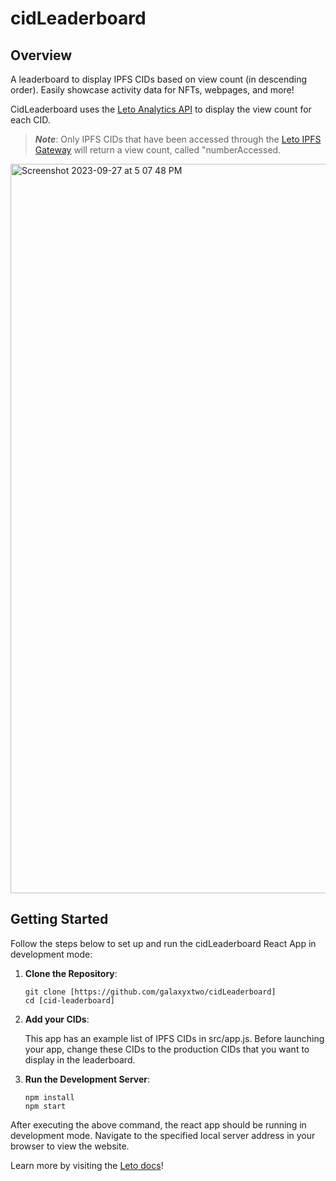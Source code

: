 # cidLeaderboard

## Overview
A leaderboard to display IPFS CIDs based on view count (in descending order). Easily showcase activity data for NFTs, webpages, and more! 

CidLeaderboard uses the [Leto Analytics API](https://letodev.gitbook.io/getting-started/documentation/analytics-rest-api) to display the view count for each CID. 

> **_Note_**: Only IPFS CIDs that have been accessed through the [Leto IPFS Gateway](https://letodev.gitbook.io/getting-started/documentation/ipfs-gateway-api) will return a view count, called "numberAccessed.


<img width="1167" alt="Screenshot 2023-09-27 at 5 07 48 PM" src="https://github.com/galaxyxtwo/cidLeaderboard/assets/90220293/45c7fb32-25b7-407a-9c51-cbd08b9b2e98">



## Getting Started
Follow the steps below to set up and run the cidLeaderboard React App in development mode:

1. **Clone the Repository**:
  
    ```
    git clone [https://github.com/galaxyxtwo/cidLeaderboard]
    cd [cid-leaderboard]
2. **Add your CIDs**: 

    This app has an example list of IPFS CIDs in src/app.js. Before launching your app, change these CIDs to the
    production CIDs that you want to display in the leaderboard. 
3. **Run the Development Server**:
    ```
    npm install
    npm start
    ```

  After executing the above command, the react app should be running in development mode. Navigate to the specified local server address in your browser to view the website.
    
  Learn more by visiting the [Leto docs](https://letodev.gitbook.io/getting-started/)!
